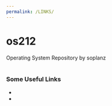 ```yaml
---
permalink: /LINKS/
---
```

# os212
Operating System Repository by soplanz
<br><br>
### Some Useful Links

*
*
